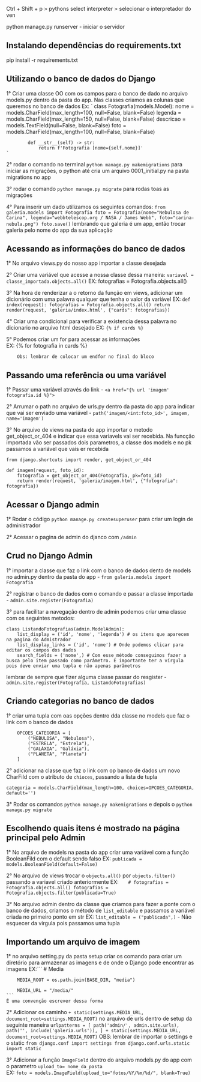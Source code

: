 Ctrl + Shift + p > pythons select interpreter > selecionar o interpretador do ven

python manage.py runserver - iniciar o servidor

## Instalando dependências do requirements.txt

pip install -r requirements.txt

## Utilizando o banco de dados do Django

1° Criar uma classe OO com os campos para o banco de dado no arquivo models.py dentro da pasta do app. Nas classes criamos as colunas que queremos no banco de dados
    Ex: `
        class Fotografia(models.Model):
            nome = models.CharField(max_length=100, null=False, blank=False)
            legenda = models.CharField(max_length=150, null=False, blank=False)
            descricao = models.TextField(null=False, blank=False)
            foto = models.CharField(max_length=100, null=False, blank=False)

            def __str__(self) -> str:
                return f'Fotografia [nome={self.nome}]'
    `

2° rodar o comando no terminal ` python manage.py makemigrations ` para iniciar as migrações, o python até cria um arquivo 0001_initial.py na pasta migrations no app

3° rodar o comando ` python manage.py migrate ` para rodas toas as migrações  

4° Para inserir um dado utilizamos os seguintes comandos: 
    `
        from galeria.models import Fotografia
        foto = Fotografia(nome="Nebulosa de Carina", legenda="webbtelescop.org / NASA / James Webb", foto="carina-nebula.png")
        foto.save()
    `
    lembrando que galeria é um app, então trocar galeria pelo nome do app da sua aplicação

## Acessando as informações do banco de dados

1° No arquivo views.py do nosso app importar a classe desejada 

2° Criar uma variável que acesse a nossa classe dessa maneira: ` variavel = classe_importada.objects.all() `
        EX: fotografias = Fotografia.objects.all()

3° Na hora de renderizar a o retorno da função em views, adicionar um dicionário com uma palavra qualquer que tenha o valor da variável
        EX:
         ```
            def index(request):
                fotografias = Fotografia.objects.all()
                return render(request, 'galeria/index.html', {"cards": fotografias})
        ```

4° Criar uma condicional para verificar a existencia dessa palavra no dicionario no arquivo html desejado
    EX:
     ```
        {% if cards %}
    ```

5° Podemos criar um for para acessar as informações  
        EX: {% for fotografia in cards %}

        Obs: lembrar de colocar um endfor no final do bloco


## Passando uma referência ou uma variável

1° Passar uma variável através do link - ` <a href="{% url 'imagem' fotografia.id %}"> `

2° Arrumar o path no arquivo de urls.py dentro da pasta do app para indicar que vai ser enviado uma variável - ` path('imagem/<int:foto_id>', imagem, name='imagem') `

3°  No arquivo de views na pasta do app importar o metodo get_object_or_404 e indicar que essa variavels vai ser recebida. Na funcção importada vão ser passados dois parametros, a classe dos models e no pk passamos a variável que vais er recebida
```
from django.shortcuts import render, get_object_or_404

def imagem(request, foto_id):
    fotografia = get_object_or_404(Fotografia, pk=foto_id)
    return render(request, 'galeria/imagem.html', {"fotografia": fotografia})
```

## Acessar o Django admin

1° Rodar o código ` python manage.py createsuperuser ` para criar um login de administrador

2° Acessar o pagina de admin do djanco com ` /admin `

## Crud no Django Admin

1° importar a classe que faz o link com o banco de dados dento de models no admin.py dentro da pasta do app - ` from galeria.models import Fotografia `

2° registrar o banco de dados com o comando e passar a classe importada - ` admin.site.register(Fotografia) `

3° para facilitar a navegação dentro de admin podemos criar uma classe com os seguintes metodos:

```
class ListandoFotografias(admin.ModelAdmin):
    list_display = ('id', 'nome', 'legenda') # os itens que aparecem na pagina do Admistrador
    list_display_links = ('id', 'nome') # Onde podemos clicar para editar os campos dos dados
    search_fields = ('nome',) # Com esse método conseguimos fazer a busca pelo item passado como parâmetro. É importante ter a vírgula pois deve enviar uma tupla e não apenas parâmetros
```
lembrar de sempre que fizer alguma classe passar do resgister - ` admin.site.register(Fotografia, ListandoFotografias) `

## Criando categorias no banco de dados 

1° criar uma tupla com oas opções dentro dda classe no models que faz o link com o banco de dados
```
    OPCOES_CATEGORIA = [
        ("NEBULOSA", "Nebulosa"),
        ("ESTRELA", "Estrela"),
        ("GALÁXIA", "Galáxia"),
        ("PLANETA", "Planeta")
    ]
```

2° adicionar na classe que faz o link com op banco de dados um novo CharFild com o atributo de ` chioces `, passando a lista de tupla

```
categoria = models.CharField(max_length=100, choices=OPCOES_CATEGORIA, default='')
```

3° Rodar os comandos ` python manage.py makemigrations ` e depois o ` python manage.py migrate `

## Escolhendo quais itens é mostrado na página principal pelo Admin

1°  No arquivo de models na pasta do app criar uma variável com a função BooleanFild com o default sendo falso
        EX: ` publicada = models.BooleanField(default=False) `

2° No arquivo de views trocar o ` objects.all() ` por ` objects.filter() ` passando a variavel criado anteriormente
        EX: ```   
            # fotografias = Fotografia.objects.all()
            fotografias = Fotografia.objects.filter(publicada=True) 
            ```

3° No arquivo admin dentro da classe que criamos para fazer a ponte com o banco de dados, criamos o método de ` list_editable ` e passamos a variável criada no primeiro ponto em str
        EX: ` list_editable = ("publicada",) ` - Não esquecer da virgula pois passamos uma tupla

## Importando um arquivo de imagem

1° no arquivo setting.py da pasta setup criar os comando para criar um diretório para armazenar as imagens e de onde o Django pode encontrar as imagens
    EX:```
        # Media

        MEDIA_ROOT = os.path.join(BASE_DIR, "media")

        MEDIA_URL = "/media/"
    ```
    É uma convenção escrever dessa forma

2° Adicionar os caminho ` + static(settings.MEDIA_URL, document_root=settings.MEDIA_ROOT) ` no arquivo de urls dentro de setup da seguinte maneira
    ```
    urlpatterns = [
        path('admin/', admin.site.urls),
        path('', include('galeria.urls')),
    ] + static(settings.MEDIA_URL, document_root=settings.MEDIA_ROOT)
    ```
    OBS: lembrar de importar o settings e o static 
    ```
    from django.conf import settings
    from django.conf.urls.static import static
    ```

3° Adicionar a função ` ImageField ` dentro do arquivo models.py do app com o parametro ` upload_to= nome_da_pasta `    
    EX: ``` foto = models.ImageField(upload_to="fotos/%Y/%m/%d/", blank=True) ``` 
